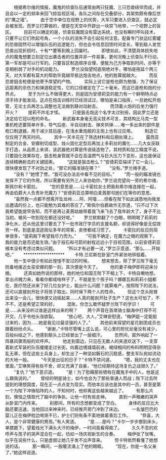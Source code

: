 　　根据希尔维的情报，魔鬼的侦查队伍通常由两只狂魔、三只恐兽结伴而成，并且会以一定的频率来回飞掠监视区域，各队之间存在交叠部分，其架势颇有像后世的“鹰之墙”。
　　由于空中单位在视野上的优势，大军只要进入侦查区，就必定会被发现。而罗兰打算做的，便是在天空中开辟出一块禁飞地带，一个视野上的盲区。
　　目前可以确定的是，侦查狂魔既没有雷达系统，也没有瞬时呼叫技术，只要不让它们吹起号角，一个小队的消失不会引起任何注意。配备专门驮运红雾罐的恐兽固然可以增强队伍的巡逻能力，但也会令信息回馈时间变长，等到敌人发觉恐兽出现折损时，十有**要等到晚上回巢时。
　　即使如此，不清楚具体损失地点的魔鬼想要立刻定位出袭击者的位置并非一件易事，更何况晚上侦查队不行动，第一军却是可以行军的。只要盲区制造顺序合理，便能为己方争取到时间，亦等于变相削弱了对手的机动能力。
　　罗兰没指望彻底阻绝对手，哪怕是拖延个两三天，对大军都有莫大的帮助毕竟越早抵达炮击地点，他的胜算就越大。
　　而反恐兽狙击枪便是他寄予厚望的产物。
　　实际上说它是枪也颇为勉强，为了保证远距离的杀伤力和弹道稳定性，它的口径被定在了二十毫米，而这已是枪和炮的分界点。
　　至于为什么不做得更大，则是因为安德莉亚的能力有一个鲜明特点必须手持才能发动。这点在炮击训练时已经测试过，哪怕是亲口指挥，一旦她松开炮管，无论士兵再怎么调整也无法做到静对动射击。
　　而顶着火炮的后坐力强行开火？
　　提莉不炸毛才怪。
　　只是狙击炮这个名字太过别扭，因此罗兰还是决定给它冠以枪的命名。
　　新武器本身毫无高尖技术可言，其结构比马克一型重机枪还要简单许多，导气后座、半自动射击、弹夹供弹……唯一多出来的部件是枪口制退器，用于减少其后座，在浅水重炮舰的主炮上也有过应用。
　　制造它仅仅用了两天时间。
　　其中一天半花在了筛选材料和后期处理上。
　　露西亚制定的合金、安娜削切成型、烛火固化定型后再加上多莉丝的魔化……几大女巫联手打造，从品质上来讲，该武器绝对算是传说级造物了。其材质和加工精度不说，只要固化效果存在，狙击枪身管就不会在高温燃气与巨大压力下变形，这也是保证连续精确射击的关键因素。
　　“这就是狙击枪么？”安德莉亚端详了它一会儿，很快便发现了不对劲之处，“那它的瞄准镜在哪？”
　　“没有。”罗兰摊手道。
　　“没有？”她愣了愣，“我可没办法击中看不见的目标。”
　　“而一般的瞄准镜也发挥不了它的作用，所以需要有另外三人来协助你，”罗兰说完望向一旁的希尔维、斯佩尔和卡密拉。
　　“您的意思是……让卡密拉女士把我和希尔维连接在一起，再由伯爵大人负责补充魔力？”安德莉亚总算明白麦茜那句她们在等你的意思。
　　“虽然我一点都不想离开坠龙岭……阿、阿嚏……但看在陛下如此诚恳地向我发出邀请的份上，也只能勉为其难的答应了。”斯佩尔伯爵故作无奈道，“只不过下次我希望能提早告知，而不是再让麦茜姑娘带着我飞来飞去了我年龄大了，身子不比当初，被风一吹到现在都还没好呢。”
　　罗兰默默翻了个白眼，明明喝了莉莉的净化水，还从他这里讨要去了下一批市政厅学员的支援名额，却说得好像是无偿效劳一样。到底是混迹政坛多年的常客，卖惨都成习惯了。
　　卡密拉的反应则简单很多，“提莉殿下希望我尽力而为。”
　　“可我不确定，在魔力之眼的观察下，我的能力是否还能生效。”由于投石和弓箭的射程远远小于目视范围，以前安德莉亚根本没有考虑过类似问题。
　　“所以才有必要一试，”罗兰示意道，“那么……开始吧。”
　　*******************
　　卡特.兰尼斯在卧室门外紧张地徘徊着。
　　他一生中很少有如此惶惶不安过的时候。
　　想来想去，除了罗兰陛下毫无防备地接近女巫安娜的那一刻，其次便是今天了。
　　他的妻子梅伊即将迎来分娩。
　　还真如她所说的那样，她的地位和国王陛下不相上下，卡特自嘲地想。拿出点魄力来，看看你都成啥样子了，不就是生个孩子吗？娜娜瓦和莉莉小姐都在，医疗院还派来了好几位女护士，能出什么问题？就算难产，按照陛下的说法，还可以直接剖开肚子将孩子取出，同时保下两个人的性命。
　　但这个念头刚冒出来没一会儿，很快便又动摇起来……人真的能剖开肚子生产？这也太可怕了，不不不，还是希望正常的好。
　　混账，你怎么敢怀疑罗兰陛下的学识！
　　可是……从来没听过谁是这样出来的啊？
　　两个声音在首席骑士脑海中打得不可开交，几乎令他头涨欲裂。
　　“放心吧，大人，”艾琳安慰道，“梅伊姐一定能挺过来的，因为……她是我见过最坚强的人了。”
　　其他前来探望的星花剧团成员也跟着纷纷点头。
　　“谢谢，”卡特尽管嘴上这么说，可心里的担忧丝毫没有减少，百般纠结之下，他感到额头上已经冒出了一层细汗。
　　忽然间，窗外响起了一阵暴风骤雨般的欢呼声。
　　他走到窗边，只见在无数人的夹道欢送下，一支穿着新式军装的队伍缓缓走过长街，向着边境城墙前进。褐绿相间的布料明明显得杂乱无章，但在这些士兵身上，却生出了一种坚如磐石的沉稳感，整支军队宛如流动的大地一般。
　　“今天是出征的日子？”卡特不禁问道。
　　“嗯，我的丈夫也在里面，”艾琳笑得有些不舍，却又充满了自豪，“他已经期待这场复仇之战很久了。”
　　“复仇？”他下意识道。
　　“是！为了慰藉那些牺牲在魔鬼手中的人，他是这么跟我说的。”
　　曾经的明星骑士，如今也会为了那些普通人而战；陛下过去所提到的理想国度，现在正一点点变为现实。而他本应该也是其中的一员，甚至是第一个为陛下冲锋陷阵的人，不知何时，他却离这些越来越远了。
　　有那么片刻，懊恼之情取代了脑中的争执，让他一时有些走神。
　　直到一声稚嫩的哭声从卧室门内传来。
　　刹那间，所有的念想都变成了空白。
　　身体的反应比大脑还要迅速，当他回过来神来时，已经推开房门冲到了床边。
　　一名皱巴巴的婴儿正在梅伊枕边啼哭不已，护士们则有条不紊地做着善后工作。
　　“恭喜，大人，是个非常健康的男孩。”有人笑道。
　　“是……是吗？”卡尔一步步挪到床头，单膝跪下，望着烛光下满头大汗的梅伊，一时间竟看得痴了。
　　久久不息的欢呼声与孩子的哭声混合在一起，彷如一场庆祝新生的合奏。
　　梅伊张了张嘴，似乎在说些什么，只是虚弱让她几乎发不出声音来。
　　但卡特依然看懂了她想说的话。
　　那一瞬间，一股暖流涌上了他的眼眶。
　　“现在，你是一名父亲了，”她这样说道。